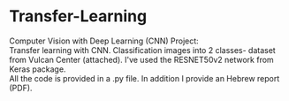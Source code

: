 # Transfer-Learning
Computer Vision with Deep Learning (CNN) Project:  
Transfer learning with CNN.
Classification images into 2 classes- dataset from Vulcan Center (attached). I've used the RESNET50v2 network from Keras package.  
All the code is provided in a .py file. In addition I provide an Hebrew report (PDF).  
